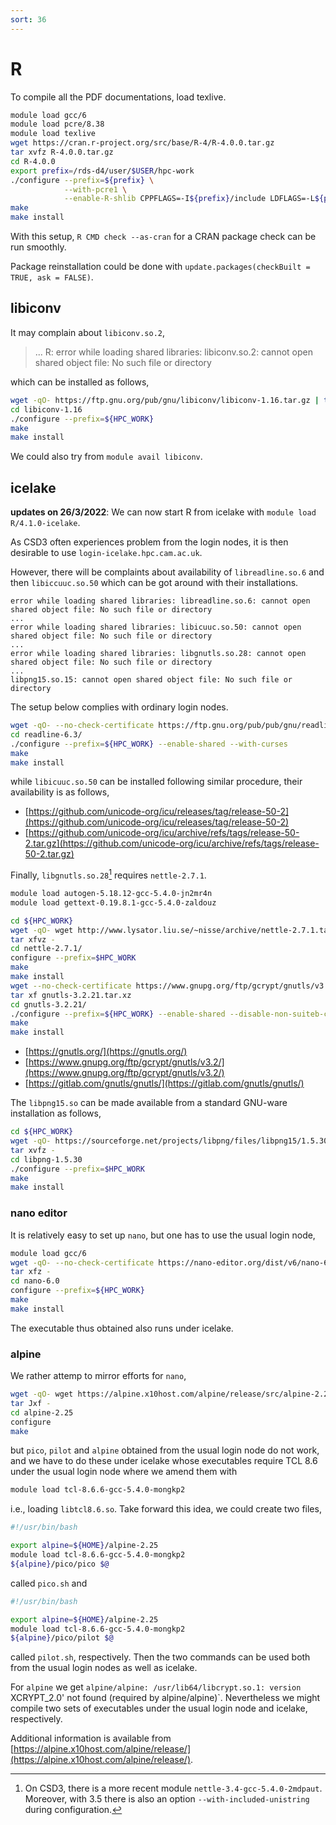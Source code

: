 ```yaml
---
sort: 36
---
```


# R

To compile all the PDF documentations, load texlive.

```bash
module load gcc/6
module load pcre/8.38
module load texlive
wget https://cran.r-project.org/src/base/R-4/R-4.0.0.tar.gz
tar xvfz R-4.0.0.tar.gz
cd R-4.0.0
export prefix=/rds-d4/user/$USER/hpc-work
./configure --prefix=${prefix} \
            --with-pcre1 \
            --enable-R-shlib CPPFLAGS=-I${prefix}/include LDFLAGS=-L${prefix}/lib
make
make install
```

With this setup, `R CMD check --as-cran` for a CRAN package check can be run smoothly.

Package reinstallation could be done with `update.packages(checkBuilt = TRUE, ask = FALSE)`.

## libiconv

It may complain about `libiconv.so.2`,

> ... R: error while loading shared libraries: libiconv.so.2: cannot open shared object file: No such file or directory

which can be installed as follows,

```bash
wget -qO- https://ftp.gnu.org/pub/gnu/libiconv/libiconv-1.16.tar.gz | tar xvfz -
cd libiconv-1.16
./configure --prefix=${HPC_WORK}
make
make install
```

We could also try from `module avail libiconv`.

## icelake

**updates on 26/3/2022**: We can now start R from icelake with `module load R/4.1.0-icelake`.

As CSD3 often experiences problem from the login nodes, it is then desirable to use `login-icelake.hpc.cam.ac.uk`.

However, there will be complaints about availability of `libreadline.so.6` and then `libiccuuc.so.50` which can be got around with their installations.

```
error while loading shared libraries: libreadline.so.6: cannot open shared object file: No such file or directory
...
error while loading shared libraries: libicuuc.so.50: cannot open shared object file: No such file or directory
...
error while loading shared libraries: libgnutls.so.28: cannot open shared object file: No such file or directory
...
libpng15.so.15: cannot open shared object file: No such file or directory
```

The setup below complies with ordinary login nodes.

```bash
wget -qO- --no-check-certificate https://ftp.gnu.org/pub/pub/gnu/readline/readline-6.3.tar.gz | tar xfvz -
cd readline-6.3/
./configure --prefix=${HPC_WORK} --enable-shared --with-curses
make
make install
```

while `libicuuc.so.50` can be installed following similar procedure, their availability is as follows,

- [https://github.com/unicode-org/icu/releases/tag/release-50-2](https://github.com/unicode-org/icu/releases/tag/release-50-2)
- [https://github.com/unicode-org/icu/archive/refs/tags/release-50-2.tar.gz](https://github.com/unicode-org/icu/archive/refs/tags/release-50-2.tar.gz)

Finally, `libgnutls.so.28`[^1] requires `nettle-2.7.1`.

```bash
module load autogen-5.18.12-gcc-5.4.0-jn2mr4n
module load gettext-0.19.8.1-gcc-5.4.0-zaldouz

cd ${HPC_WORK}
wget -qO- wget http://www.lysator.liu.se/~nisse/archive/nettle-2.7.1.tar.gz | \
tar xfvz -
cd nettle-2.7.1/
configure --prefix=$HPC_WORK
make
make install
wget --no-check-certificate https://www.gnupg.org/ftp/gcrypt/gnutls/v3.2/gnutls-3.2.21.tar.xz
tar xf gnutls-3.2.21.tar.xz
cd gnutls-3.2.21/
./configure --prefix=${HPC_WORK} --enable-shared --disable-non-suiteb-curves
make
make install
```

- [https://gnutls.org/](https://gnutls.org/)
- [https://www.gnupg.org/ftp/gcrypt/gnutls/v3.2/](https://www.gnupg.org/ftp/gcrypt/gnutls/v3.2/)
- [https://gitlab.com/gnutls/gnutls/](https://gitlab.com/gnutls/gnutls/)

The `libpng15.so` can be made available from a standard GNU-ware installation as follows,

```bash
cd ${HPC_WORK}
wget -qO- https://sourceforge.net/projects/libpng/files/libpng15/1.5.30/libpng-1.5.30.tar.gz | \
tar xvfz -
cd libpng-1.5.30
./configure --prefix=$HPC_WORK
make
make install
```

### nano editor

It is relatively easy to set up `nano`, but one has to use the usual login node,

```bash
module load gcc/6
wget -qO- --no-check-certificate https://nano-editor.org/dist/v6/nano-6.0.tar.gz | \
tar xfz -
cd nano-6.0
configure --prefix=${HPC_WORK}
make
make install
```

The executable thus obtained also runs under icelake.

### alpine

We rather attemp to mirror efforts for `nano`,

```bash
wget -qO- wget https://alpine.x10host.com/alpine/release/src/alpine-2.25.tar.xz | \
tar Jxf -
cd alpine-2.25
configure
make
```

but `pico`, `pilot` and `alpine` obtained from the usual login node do not work, and we have to do these under icelake whose executables require TCL 8.6 under the usual login node where we amend them with

```bash
module load tcl-8.6.6-gcc-5.4.0-mongkp2
```

i.e., loading `libtcl8.6.so`. Take forward this idea, we could create two files,

```bash
#!/usr/bin/bash

export alpine=${HOME}/alpine-2.25
module load tcl-8.6.6-gcc-5.4.0-mongkp2
${alpine}/pico/pico $@
```

called `pico.sh` and

```bash
#!/usr/bin/bash

export alpine=${HOME}/alpine-2.25
module load tcl-8.6.6-gcc-5.4.0-mongkp2
${alpine}/pico/pilot $@
```

called `pilot.sh`, respectively. Then the two commands can be used both from the usual login nodes as well as icelake.

For `alpine` we get `alpine/alpine: /usr/lib64/libcrypt.so.1: version `XCRYPT_2.0' not found (required by alpine/alpine)`. Nevertheless we might compile two sets of executables under the usual login node and icelake, respectively.

Additional information is available from [https://alpine.x10host.com/alpine/release/](https://alpine.x10host.com/alpine/release/).

[^1]:
    On CSD3, there is a more recent module `nettle-3.4-gcc-5.4.0-2mdpaut`. Moreover, with 3.5
    there is also an option `--with-included-unistring` during configuration.
